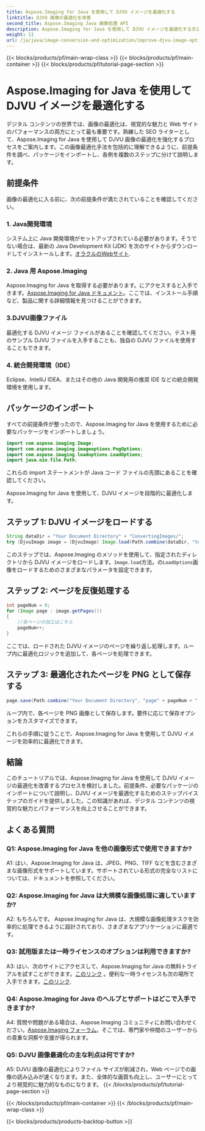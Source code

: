 ```yaml
---
title: Aspose.Imaging for Java を使用して DJVU イメージを最適化する
linktitle: DJVU 画像の最適化を改善
second_title: Aspose.Imaging Java 画像処理 API
description: Aspose.Imaging for Java を使用して DJVU イメージを最適化する方法を学びます。視覚的な魅力とパフォーマンスを簡単に強化します。
weight: 11
url: /ja/java/image-conversion-and-optimization/improve-djvu-image-optimization/
---
```


{{< blocks/products/pf/main-wrap-class >}}
{{< blocks/products/pf/main-container >}}
{{< blocks/products/pf/tutorial-page-section >}}

# Aspose.Imaging for Java を使用して DJVU イメージを最適化する

デジタル コンテンツの世界では、画像の最適化は、視覚的な魅力と Web サイトのパフォーマンスの両方にとって最も重要です。熟練した SEO ライターとして、Aspose.Imaging for Java を使用して DJVU 画像の最適化を強化するプロセスをご案内します。この画像最適化手法を包括的に理解できるように、前提条件を調べ、パッケージをインポートし、各例を複数のステップに分けて説明します。

## 前提条件

画像の最適化に入る前に、次の前提条件が満たされていることを確認してください。

### 1. Java開発環境

システム上に Java 開発環境がセットアップされている必要があります。そうでない場合は、最新の Java Development Kit (JDK) を次のサイトからダウンロードしてインストールします。[オラクルのWebサイト](https://www.oracle.com/java/technologies/javase-downloads).

### 2. Java 用 Aspose.Imaging

 Aspose.Imaging for Java を取得する必要があります。にアクセスすると入手できます。[Aspose.Imaging for Java ドキュメント](https://reference.aspose.com/imaging/java/)。ここでは、インストール手順など、製品に関する詳細情報を見つけることができます。

### 3.DJVU画像ファイル

最適化する DJVU イメージ ファイルがあることを確認してください。テスト用のサンプル DJVU ファイルを入手することも、独自の DJVU ファイルを使用することもできます。

### 4. 統合開発環境（IDE）

Eclipse、IntelliJ IDEA、またはその他の Java 開発用の推奨 IDE などの統合開発環境を使用します。

## パッケージのインポート

すべての前提条件が整ったので、Aspose.Imaging for Java を使用するために必要なパッケージをインポートしましょう。

```java
import com.aspose.imaging.Image;
import com.aspose.imaging.imageoptions.PngOptions;
import com.aspose.imaging.loadoptions.LoadOptions;
import java.nio.file.Path;
```

これらの import ステートメントが Java コード ファイルの先頭にあることを確認してください。

Aspose.Imaging for Java を使用して、DJVU イメージを段階的に最適化します。

## ステップ 1: DJVU イメージをロードする

```java
String dataDir = "Your Document Directory" + "ConvertingImages/";
try (DjvuImage image = (DjvuImage) Image.load(Path.combine(dataDir, "test.djvu"), new LoadOptions() {{ setBufferSizeHint(50); }}))
```

このステップでは、Aspose.Imaging のメソッドを使用して、指定されたディレクトリから DJVU イメージをロードします。`Image.load`方法。の`LoadOptions`画像をロードするためのさまざまなパラメータを設定できます。

## ステップ 2: ページを反復処理する

```java
int pageNum = 0;
for (Image page : image.getPages())
{
    //各ページの加工はこちら
    pageNum++;
}
```

ここでは、ロードされた DJVU イメージのページを繰り返し処理します。ループ内に最適化ロジックを追加して、各ページを処理できます。

## ステップ 3: 最適化されたページを PNG として保存する

```java
page.save(Path.combine("Your Document Directory", "page" + pageNum + ".png"), new PngOptions());
```

ループ内で、各ページを PNG 画像として保存します。要件に応じて保存オプションをカスタマイズできます。

これらの手順に従うことで、Aspose.Imaging for Java を使用して DJVU イメージを効率的に最適化できます。

## 結論

このチュートリアルでは、Aspose.Imaging for Java を使用して DJVU イメージの最適化を改善するプロセスを検討しました。前提条件、必要なパッケージのインポートについて説明し、DJVU イメージを最適化するためのステップバイステップのガイドを提供しました。この知識があれば、デジタル コンテンツの視覚的な魅力とパフォーマンスを向上させることができます。

## よくある質問

### Q1: Aspose.Imaging for Java を他の画像形式で使用できますか?

A1: はい、Aspose.Imaging for Java は、JPEG、PNG、TIFF などを含むさまざまな画像形式をサポートしています。サポートされている形式の完全なリストについては、ドキュメントを参照してください。

### Q2: Aspose.Imaging for Java は大規模な画像処理に適していますか?

A2: もちろんです。 Aspose.Imaging for Java は、大規模な画像処理タスクを効率的に処理できるように設計されており、さまざまなアプリケーションに最適です。

### Q3: 試用版または一時ライセンスのオプションは利用できますか?

 A3: はい、次のサイトにアクセスして、Aspose.Imaging for Java の無料トライアルを試すことができます。[このリンク](https://releases.aspose.com/) 。便利な一時ライセンスも次の場所で入手できます。[このリンク](https://purchase.aspose.com/temporary-license/).

### Q4: Aspose.Imaging for Java のヘルプとサポートはどこで入手できますか?

 A4: 質問や問題がある場合は、Aspose.Imaging コミュニティにお問い合わせください。[Aspose.Imaging フォーラム](https://forum.aspose.com/)。そこでは、専門家や仲間のユーザーからの貴重な洞察や支援が得られます。

### Q5: DJVU 画像最適化の主な利点は何ですか?

A5: DJVU 画像の最適化によりファイル サイズが削減され、Web ページでの画像の読み込みが速くなります。また、全体的な画質も向上し、ユーザーにとってより視覚的に魅力的なものになります。
{{< /blocks/products/pf/tutorial-page-section >}}

{{< /blocks/products/pf/main-container >}}
{{< /blocks/products/pf/main-wrap-class >}}

{{< blocks/products/products-backtop-button >}}
